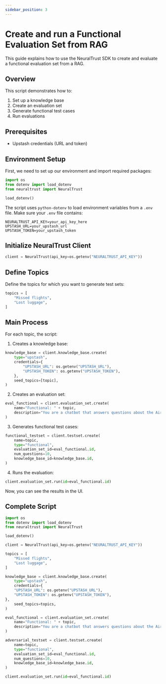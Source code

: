 ```yaml
---
sidebar_position: 3
---
```


# Create and run a Functional Evaluation Set from RAG

This guide explains how to use the NeuralTrust SDK to create and evaluate a functional evaluation set from a RAG.

## Overview

This script demonstrates how to:

1. Set up a knowledge base
2. Create an evaluation set
3. Generate functional test cases
4. Run evaluations

## Prerequisites

- Upstash credentials (URL and token)

## Environment Setup

First, we need to set up our environment and import required packages:

```python
import os
from dotenv import load_dotenv
from neuraltrust import NeuralTrust

load_dotenv()
```

The script uses `python-dotenv` to load environment variables from a `.env` file. Make sure your `.env` file contains:

```plaintext
NEURALTRUST_API_KEY=your_api_key_here
UPSTASH_URL=your_upstash_url
UPSTASH_TOKEN=your_upstash_token
```

## Initialize NeuralTrust Client

```python
client = NeuralTrust(api_key=os.getenv("NEURALTRUST_API_KEY"))
```

## Define Topics

Define the topics for which you want to generate test sets:

```python
topics = [
    "Missed flights",
    "Lost luggage",
]
```

## Main Process

For each topic, the script:

1. Creates a knowledge base:

```python
knowledge_base = client.knowledge_base.create(
    type="upstash",
    credentials={
        "UPSTASH_URL": os.getenv("UPSTASH_URL"),
        "UPSTASH_TOKEN": os.getenv("UPSTASH_TOKEN"),
    },
    seed_topics=[topic],
)
```

2. Creates an evaluation set:

```python
eval_functional = client.evaluation_set.create(
    name="Functional: " + topic,
    description="You are a chatbot that answers questions about the Airline topics.",
)
```

3. Generates functional test cases:
```python
functional_testset = client.testset.create(
    name=topic,
    type="functional",
    evaluation_set_id=eval_functional.id,
    num_questions=10,
    knowledge_base_id=knowledge_base.id,
)
```

4. Runs the evaluation:

```python
client.evaluation_set.run(id=eval_functional.id)
```

Now, you can see the results in the UI.

## Complete Script

```python
import os
from dotenv import load_dotenv
from neuraltrust import NeuralTrust

load_dotenv()

client = NeuralTrust(api_key=os.getenv("NEURALTRUST_API_KEY"))

topics = [
    "Missed flights",
    "Lost luggage",
]

knowledge_base = client.knowledge_base.create(
    type="upstash",
    credentials={
    "UPSTASH_URL": os.getenv("UPSTASH_URL"),
    "UPSTASH_TOKEN": os.getenv("UPSTASH_TOKEN"),
},
    seed_topics=topics,
)

eval_functional = client.evaluation_set.create(
    name="Functional: " + topic,
    description="You are a chatbot that answers questions about the Airline topics.",
)

adversarial_testset = client.testset.create(
    name=topic,
    type="functional",
    evaluation_set_id=eval_functional.id,
    num_questions=10,
    knowledge_base_id=knowledge_base.id,
)

client.evaluation_set.run(id=eval_functional.id)
```